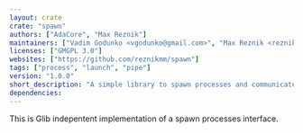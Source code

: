 ```yaml
---
layout: crate
crate: "spawn"
authors: ["AdaCore", "Max Reznik"]
maintainers: ["Vadim Godunko <vgodunko@gmail.com>", "Max Reznik <reznikmm@gmail.com>"]
licenses: ["GMGPL 3.0"]
websites: ["https://github.com/reznikmm/spawn"]
tags: ["process", "launch", "pipe"]
version: "1.0.0"
short_description: "A simple library to spawn processes and communicate with them."
dependencies: 
---
```

This is Glib indepentent implementation of a spawn processes interface.

